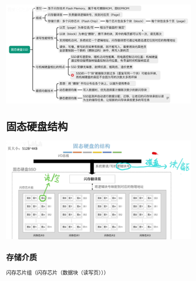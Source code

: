 


![输入图片说明](/imgs/2025-08-09/5sHed8EetcFhSlwk.png)

# 固态硬盘结构
![输入图片说明](/imgs/2025-08-09/LUGofQzmrLPs6gP3.png)
## 存储介质
闪存芯片组（闪存芯片（数据块（读写页）））
<!--stackedit_data:
eyJoaXN0b3J5IjpbLTIwNDY2MjI0NTQsOTc3MDI0MDUyLDQ0MD
kwNTYxOV19
-->